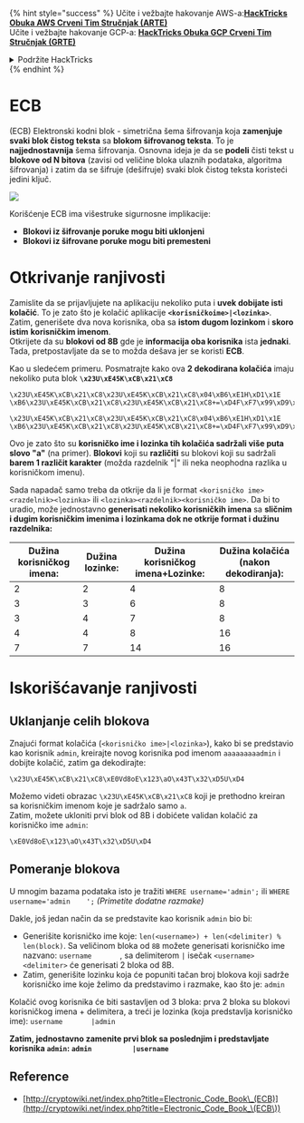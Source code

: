 {% hint style="success" %}
Učite i vežbajte hakovanje AWS-a:<img src="/.gitbook/assets/arte.png" alt="" data-size="line">[**HackTricks Obuka AWS Crveni Tim Stručnjak (ARTE)**](https://training.hacktricks.xyz/courses/arte)<img src="/.gitbook/assets/arte.png" alt="" data-size="line">\
Učite i vežbajte hakovanje GCP-a: <img src="/.gitbook/assets/grte.png" alt="" data-size="line">[**HackTricks Obuka GCP Crveni Tim Stručnjak (GRTE)**<img src="/.gitbook/assets/grte.png" alt="" data-size="line">](https://training.hacktricks.xyz/courses/grte)

<details>

<summary>Podržite HackTricks</summary>

* Proverite [**planove pretplate**](https://github.com/sponsors/carlospolop)!
* **Pridružite se** 💬 [**Discord grupi**](https://discord.gg/hRep4RUj7f) ili [**telegram grupi**](https://t.me/peass) ili nas **pratite** na **Twitteru** 🐦 [**@hacktricks\_live**](https://twitter.com/hacktricks\_live)**.**
* **Podelite hakovanje trikova slanjem PR-ova na** [**HackTricks**](https://github.com/carlospolop/hacktricks) i [**HackTricks Cloud**](https://github.com/carlospolop/hacktricks-cloud) github repozitorijume.

</details>
{% endhint %}


# ECB

(ECB) Elektronski kodni blok - simetrična šema šifrovanja koja **zamenjuje svaki blok čistog teksta** sa **blokom šifrovanog teksta**. To je **najjednostavnija** šema šifrovanja. Osnovna ideja je da se **podeli** čisti tekst u **blokove od N bitova** (zavisi od veličine bloka ulaznih podataka, algoritma šifrovanja) i zatim da se šifruje (dešifruje) svaki blok čistog teksta koristeći jedini ključ.

![](https://upload.wikimedia.org/wikipedia/commons/thumb/e/e6/ECB_decryption.svg/601px-ECB_decryption.svg.png)

Korišćenje ECB ima višestruke sigurnosne implikacije:

* **Blokovi iz šifrovanje poruke mogu biti uklonjeni**
* **Blokovi iz šifrovane poruke mogu biti premesteni**

# Otkrivanje ranjivosti

Zamislite da se prijavljujete na aplikaciju nekoliko puta i **uvek dobijate isti kolačić**. To je zato što je kolačić aplikacije **`<korisničkoime>|<lozinka>`**.\
Zatim, generišete dva nova korisnika, oba sa **istom dugom lozinkom** i **skoro** **istim** **korisničkim imenom**.\
Otkrijete da su **blokovi od 8B** gde je **informacija oba korisnika** ista **jednaki**. Tada, pretpostavljate da se to možda dešava jer se koristi **ECB**.

Kao u sledećem primeru. Posmatrajte kako ova **2 dekodirana kolačića** imaju nekoliko puta blok **`\x23U\xE45K\xCB\x21\xC8`**
```
\x23U\xE45K\xCB\x21\xC8\x23U\xE45K\xCB\x21\xC8\x04\xB6\xE1H\xD1\x1E \xB6\x23U\xE45K\xCB\x21\xC8\x23U\xE45K\xCB\x21\xC8+=\xD4F\xF7\x99\xD9\xA9

\x23U\xE45K\xCB\x21\xC8\x23U\xE45K\xCB\x21\xC8\x04\xB6\xE1H\xD1\x1E \xB6\x23U\xE45K\xCB\x21\xC8\x23U\xE45K\xCB\x21\xC8+=\xD4F\xF7\x99\xD9\xA9
```
Ovo je zato što su **korisničko ime i lozinka tih kolačića sadržali više puta slovo "a"** (na primer). **Blokovi** koji su **različiti** su blokovi koji su sadržali **barem 1 različit karakter** (možda razdelnik "|" ili neka neophodna razlika u korisničkom imenu).

Sada napadač samo treba da otkrije da li je format `<korisničko ime><razdelnik><lozinka>` ili `<lozinka><razdelnik><korisničko ime>`. Da bi to uradio, može jednostavno **generisati nekoliko korisničkih imena** sa **sličnim i dugim korisničkim imenima i lozinkama dok ne otkrije format i dužinu razdelnika:**

| Dužina korisničkog imena: | Dužina lozinke: | Dužina korisničkog imena+Lozinke: | Dužina kolačića (nakon dekodiranja): |
| -------------------------- | ---------------- | ---------------------------------- | -------------------------------------- |
| 2                          | 2                | 4                                  | 8                                      |
| 3                          | 3                | 6                                  | 8                                      |
| 3                          | 4                | 7                                  | 8                                      |
| 4                          | 4                | 8                                  | 16                                     |
| 7                          | 7                | 14                                 | 16                                     |

# Iskorišćavanje ranjivosti

## Uklanjanje celih blokova

Znajući format kolačića (`<korisničko ime>|<lozinka>`), kako bi se predstavio kao korisnik `admin`, kreirajte novog korisnika pod imenom `aaaaaaaaadmin` i dobijte kolačić, zatim ga dekodirajte:
```
\x23U\xE45K\xCB\x21\xC8\xE0Vd8oE\x123\aO\x43T\x32\xD5U\xD4
```
Možemo videti obrazac `\x23U\xE45K\xCB\x21\xC8` koji je prethodno kreiran sa korisničkim imenom koje je sadržalo samo `a`.\
Zatim, možete ukloniti prvi blok od 8B i dobićete validan kolačić za korisničko ime `admin`:
```
\xE0Vd8oE\x123\aO\x43T\x32\xD5U\xD4
```
## Pomeranje blokova

U mnogim bazama podataka isto je tražiti `WHERE username='admin';` ili `WHERE username='admin    ';` _(Primetite dodatne razmake)_

Dakle, još jedan način da se predstavite kao korisnik `admin` bio bi:

* Generišite korisničko ime koje: `len(<username>) + len(<delimiter) % len(block)`. Sa veličinom bloka od `8B` možete generisati korisničko ime nazvano: `username       `, sa delimiterom `|` isečak `<username><delimiter>` će generisati 2 bloka od 8B.
* Zatim, generišite lozinku koja će popuniti tačan broj blokova koji sadrže korisničko ime koje želimo da predstavimo i razmake, kao što je: `admin   `

Kolačić ovog korisnika će biti sastavljen od 3 bloka: prva 2 bloka su blokovi korisničkog imena + delimitera, a treći je lozinka (koja predstavlja korisničko ime): `username       |admin   `

**Zatim, jednostavno zamenite prvi blok sa poslednjim i predstavljate korisnika `admin`: `admin          |username`**

## Reference

* [http://cryptowiki.net/index.php?title=Electronic_Code_Book\_(ECB)](http://cryptowiki.net/index.php?title=Electronic_Code_Book_\(ECB\))
